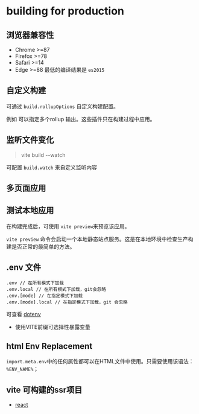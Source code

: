 # building for production

## 浏览器兼容性
- Chrome >=87
- Firefox >=78
- Safari >=14
- Edge >=88
最低的编译结果是 `es2015`

## 自定义构建
可通过 `build.rollupOptions` 自定义构建配置。

例如 可以指定多个rollup 输出。这些插件只在构建过程中应用。

## 监听文件变化
> vite build --watch

可配置 `build.watch` 来自定义监听内容

## 多页面应用

## 测试本地应用
在构建完成后，可使用 `vite preview`来预览该应用。

`vite preview` 命令会启动一个本地静态站点服务。这是在本地环境中检查生产构建是否正常的最简单的方法。

## .env 文件
```text
.env // 在所有模式下加载
.env.local // 在所有模式下加载，git会忽略
.env.[mode] // 在指定模式下加载
.env.[mode].local // 在指定模式下加载，git 会忽略

```
可查看 [dotenv](https://github.com/motdotla/dotenv)
- 使用VITE前缀可选择性暴露变量

## html Env Replacement

`import.meta.env`中的任何属性都可以在HTML文件中使用。只需要使用该语法：`%ENV_NAME%`；

## vite 可构建的ssr项目
- [react](https://github.com/bluwy/create-vite-extra/tree/master/template-ssr-react)
